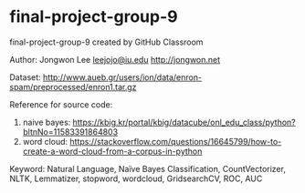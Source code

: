 # final-project-group-9
final-project-group-9 created by GitHub Classroom

Author:
Jongwon Lee leejojo@iu.edu http://jongwon.net

Dataset:
http://www.aueb.gr/users/ion/data/enron-spam/preprocessed/enron1.tar.gz

Reference for source code:
1. naive bayes: https://kbig.kr/portal/kbig/datacube/onl_edu_class/python?bltnNo=11583391864803
2. word cloud: https://stackoverflow.com/questions/16645799/how-to-create-a-word-cloud-from-a-corpus-in-python

Keyword:
Natural Language, Naïve Bayes Classification, CountVectorizer, NLTK, Lemmatizer, stopword, wordcloud, GridsearchCV, ROC, AUC
